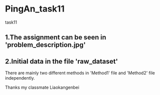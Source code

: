 # PingAn_task11
task11

## 1.The assignment can be seen in 'problem_description.jpg'
## 2.Initial data in the file 'raw_dataset'

There are mainly two different methods in 'Method1' file and 'Method2' file independently.

Thanks my classmate Liaokangenbei
